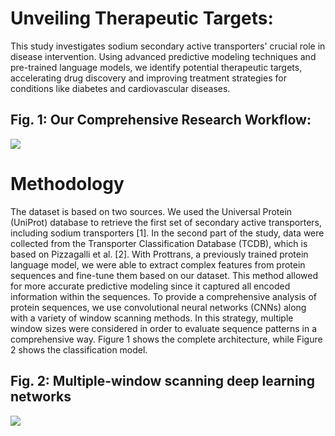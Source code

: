 # Unveiling Therapeutic Targets:
This study investigates sodium secondary active transporters' crucial role in disease intervention. Using advanced predictive modeling techniques and pre-trained language models, we identify potential therapeutic targets, accelerating drug discovery and improving treatment strategies for conditions like diabetes and cardiovascular diseases.
## Fig. 1: Our Comprehensive Research Workflow:
![](https://github.com/Malik-glt/Unveiling-Therapeutic-Targets/blob/309a2ff75773d76a869c8aa238f08e49c4f8e5ad/sodium%20Architecture.PNG)
# Methodology 
The dataset is based on two sources. We used the Universal Protein (UniProt) database to retrieve the first set of secondary active transporters, including sodium transporters [1]. In the second part of the study, data were collected from the Transporter Classification Database (TCDB), which is based on Pizzagalli et al. [2]. With Prottrans, a previously trained protein language model, we were able to extract complex features from protein sequences and fine-tune them based on our dataset. This method allowed for more accurate predictive modeling since it captured all encoded information within the sequences. To provide a comprehensive analysis of protein sequences, we use convolutional neural networks (CNNs) along with a variety of window scanning methods. In this strategy, multiple window sizes were considered in order to evaluate sequence patterns in a comprehensive way. Figure 1 shows the complete architecture, while Figure 2 shows the classification model.
## Fig. 2: Multiple-window scanning deep learning networks
![](https://github.com/Malik-glt/Unveiling-Therapeutic-Targets/blob/b6477903957709561d9a7b815875bb1638c4656b/Model%20(2).png)
